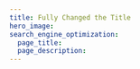 ```yaml
---
title: Fully Changed the Title
hero_image:
search_engine_optimization:
  page_title:
  page_description:
---
```

